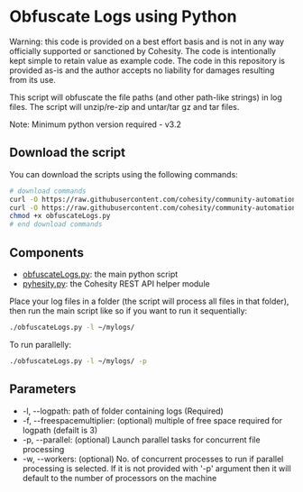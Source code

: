 # Obfuscate Logs using Python

Warning: this code is provided on a best effort basis and is not in any way officially supported or sanctioned by Cohesity. The code is intentionally kept simple to retain value as example code. The code in this repository is provided as-is and the author accepts no liability for damages resulting from its use.

This script will obfuscate the file paths (and other path-like strings) in log files. The script will unzip/re-zip and untar/tar gz and tar files.

Note: Minimum python version required - v3.2

## Download the script

You can download the scripts using the following commands:

```bash
# download commands
curl -O https://raw.githubusercontent.com/cohesity/community-automation-samples/main/python/obfuscateLogs/obfuscateLogs.py
curl -O https://raw.githubusercontent.com/cohesity/community-automation-samples/main/python/pyhesity.py
chmod +x obfuscateLogs.py
# end download commands
```

## Components

* [obfuscateLogs.py](https://raw.githubusercontent.com/cohesity/community-automation-samples/main/python/obfuscateLogs/obfuscateLogs.py): the main python script
* [pyhesity.py](https://raw.githubusercontent.com/cohesity/community-automation-samples/main/python/pyhesity.py): the Cohesity REST API helper module

Place your log files in a folder (the script will process all files in that folder), then run the main script like so if you want to run it sequentially:

```bash
./obfuscateLogs.py -l ~/mylogs/
```

To run parallelly:

```bash
./obfuscateLogs.py -l ~/mylogs/ -p
```

## Parameters

* -l, --logpath: path of folder containing logs (Required)
* -f, --freespacemultiplier: (optional) multiple of free space required for logpath (defailt is 3)
* -p, --parallel: (optional) Launch parallel tasks for concurrent file processing
* -w, --workers: (optional) No. of concurrent processes to run if parallel processing is selected. If it is not provided with '-p' argument then it will default to the number of processors on the machine

